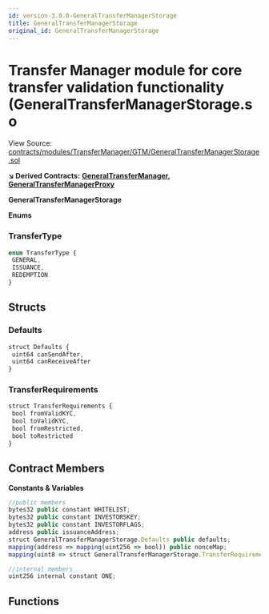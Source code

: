 ```yaml
---
id: version-3.0.0-GeneralTransferManagerStorage
title: GeneralTransferManagerStorage
original_id: GeneralTransferManagerStorage
---
```


# Transfer Manager module for core transfer validation functionality \(GeneralTransferManagerStorage.so

View Source: [contracts/modules/TransferManager/GTM/GeneralTransferManagerStorage.sol](https://github.com/remon-nashid/polymath-core/tree/0c5593835be9dcec69d8de5b12eb17bc7cd77adc/contracts/modules/TransferManager/GTM/GeneralTransferManagerStorage.sol)

**↘ Derived Contracts:** [**GeneralTransferManager**](generaltransfermanager.md)**,** [**GeneralTransferManagerProxy**](generaltransfermanagerproxy.md)

**GeneralTransferManagerStorage**

**Enums**

### TransferType

```javascript
enum TransferType {
 GENERAL,
 ISSUANCE,
 REDEMPTION
}
```

## Structs

### Defaults

```javascript
struct Defaults {
 uint64 canSendAfter,
 uint64 canReceiveAfter
}
```

### TransferRequirements

```javascript
struct TransferRequirements {
 bool fromValidKYC,
 bool toValidKYC,
 bool fromRestricted,
 bool toRestricted
}
```

## Contract Members

**Constants & Variables**

```javascript
//public members
bytes32 public constant WHITELIST;
bytes32 public constant INVESTORSKEY;
bytes32 public constant INVESTORFLAGS;
address public issuanceAddress;
struct GeneralTransferManagerStorage.Defaults public defaults;
mapping(address => mapping(uint256 => bool)) public nonceMap;
mapping(uint8 => struct GeneralTransferManagerStorage.TransferRequirements) public transferRequirements;

//internal members
uint256 internal constant ONE;
```

## Functions

